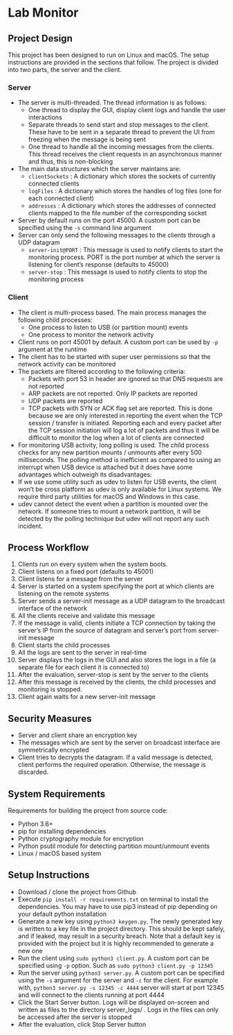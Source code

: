 # Lab Monitor

## Project Design

This project has been designed to run on Linux and macOS. The setup instructions are provided in the sections that follow. The
project is divided into two parts, the server and the client.

### Server

- The server is multi-threaded. The thread information is as follows:
  - One thread to display the GUI, display client logs and handle the user interactions
  - Separate threads to send start and stop messages to the client. These have to be sent in a separate thread to prevent the UI from freezing when the message is being sent
  - One thread to handle all the incoming messages from the clients. This thread receives the client requests in an asynchronous manner and thus, this is non-blocking
- The main data structures which the server maintains are:
  - `clientSockets` : A dictionary which stores the sockets of currently connected clients
  - `logFiles` : A dictionary which stores the handles of log files (one for each connected client)
  - `addresses` : A dictionary which stores the addresses of connected clients mapped to the file number of the corresponding socket
- Server by default runs on the port 45000. A custom port can be specified using the `-s` command line argument
- Server can only send the following messages to the clients through a UDP datagram
  - `server-init@PORT` : This message is used to notify clients to start the monitoring process. PORT is the port number at which the server is listening for client’s response (defaults to 45000)
  - `server-stop` : This message is used to notify clients to stop the monitoring process

### Client

- The client is multi-process based. The main process manages the following child processes:
  - One process to listen to USB (or partition mount) events
  - One process to monitor the network activity
- Client runs on port 45001 by default. A custom port can be used by `-p` argument at the runtime
- The client has to be started with super user permissions so that the network activity can be monitored
- The packets are filtered according to the following criteria:
  - Packets with port 53 in header are ignored so that DNS requests are not reported
  - ARP packets are not reported. Only IP packets are reported
  - UDP packets are reported
  - TCP packets with SYN or ACK flag set are reported. This is done because we are only interested in reporting the event when the TCP session / transfer is initiated. Reporting each and every packet after the TCP session initiation will log a lot of packets and thus it will be difficult to monitor the log when a lot of clients are connected
 - For monitoring USB activity, long polling is used. The child process checks for any new partition mounts / unmounts after every 500 milliseconds. The polling method is inefficient as compared to using an interrupt when USB device is attached but it does have some advantages which outweigh its disadvantages:
  - If we use some utility such as udev to listen for USB events, the client won’t be cross platform as udev is only available for Linux systems. We require third party utilities for macOS and Windows in this case.
  - udev cannot detect the event when a partition is mounted over the network. If someone tries to mount a network partition, it will be detected by the polling technique but udev will not report any such incident.

## Process Workflow

1. Clients run on every system when the system boots.
1. Client listens on a fixed port (defaults to 45001)
1. Client listens for a message from the server
1. Server is started on a system specifying the port at which clients are listening on the remote systems
1. Server sends a server-init message as a UDP datagram to the broadcast interface of the network
1. All the clients receive and validate this message
1. If the message is valid, clients initiate a TCP connection by taking the server’s IP from the source of datagram and server’s port from server-init message
1. Client starts the child processes
1. All the logs are sent to the server in real-time
1. Server displays the logs in the GUI and also stores the logs in a file (a separate file for each client it is connected to)
1. After the evaluation, server-stop is sent by the server to the clients
1. After this message is received by the clients, the child processes and monitoring is stopped.
1. Client again waits for a new server-init message

## Security Measures

- Server and client share an encryption key
- The messages which are sent by the server on broadcast interface are symmetrically encrypted
- Client tries to decrypts the datagram. If a valid message is detected, client performs the required operation. Otherwise, the message is discarded.

## System Requirements

Requirements for building the project from source code:

- Python 3.6+
- pip for installing dependencies
- Python cryptography module for encryption
- Python psutil module for detecting partition mount/unmount events
- Linux / macOS based system

## Setup Instructions

- Download / clone the project from Github
- Execute `pip install -r requirements.txt` on terminal to install the dependencies. You may have to use pip3 instead of pip depending on your default python installation
- Generate a new key using `python3 keygen.py`. The newly generated key is written to a key file in the project directory. This should be kept safely, and if leaked, may result in a security breach. Note that a default key is provided with the project but it is highly recommended to generate a new one
- Run the client using `sudo python3 client.py`. A custom port can be specified using `-p` option. Such as `sudo python3 client.py -p 12345`
- Run the server using `python3 server.py`. A custom port can be specified using the `-s` argument for the server and `-c` for the client. For example with, `python3 server.py -s 12345 -c 4444` server will start at port 12345 and will connect to the clients running at port 4444
- Click the Start Server button. Logs will be displayed on-screen and written as files to the directory server_logs/ . Logs in the files can only be accessed after the server is stopped
- After the evaluation, click Stop Server button
